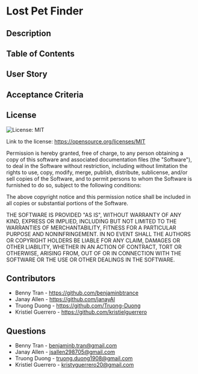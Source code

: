 # Lost Pet Finder

## Description

## Table of Contents

## User Story

## Acceptance Criteria

## License

![License: MIT](https://img.shields.io/badge/License-MIT-yellow.svg)

Link to the license: https://opensource.org/licenses/MIT

Permission is hereby granted, free of charge, to any person obtaining a copy
of this software and associated documentation files (the "Software"), to deal
in the Software without restriction, including without limitation the rights
to use, copy, modify, merge, publish, distribute, sublicense, and/or sell
copies of the Software, and to permit persons to whom the Software is
furnished to do so, subject to the following conditions:

The above copyright notice and this permission notice shall be included in all
copies or substantial portions of the Software.

THE SOFTWARE IS PROVIDED "AS IS", WITHOUT WARRANTY OF ANY KIND, EXPRESS OR
IMPLIED, INCLUDING BUT NOT LIMITED TO THE WARRANTIES OF MERCHANTABILITY,
FITNESS FOR A PARTICULAR PURPOSE AND NONINFRINGEMENT. IN NO EVENT SHALL THE
AUTHORS OR COPYRIGHT HOLDERS BE LIABLE FOR ANY CLAIM, DAMAGES OR OTHER
LIABILITY, WHETHER IN AN ACTION OF CONTRACT, TORT OR OTHERWISE, ARISING FROM,
OUT OF OR IN CONNECTION WITH THE SOFTWARE OR THE USE OR OTHER DEALINGS IN THE
SOFTWARE.

## Contributors
* Benny Tran - https://github.com/benjaminbtrance
* Janay Allen - https://github.com/janayAl 
* Truong Duong - https://github.com/Truong-Duong
* Kristiel Guerrero - https://github.com/kristielguerrero

## Questions 
* Benny Tran - benjaminb.tran@gmail.com
* Janay Allen - jsallen298705@gmail.com
* Truong Duong - truong.duong1908@gmail.com
* Kristiel Guerrero - kristyguerrero20@gmail.com